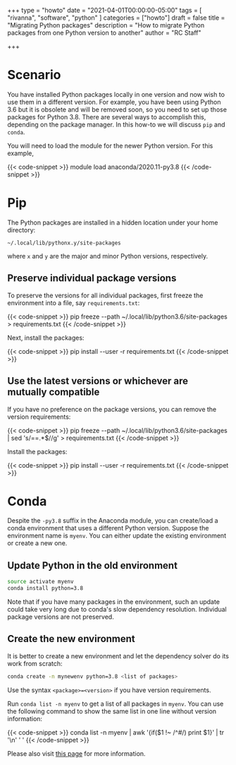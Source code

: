 +++
type = "howto"
date = "2021-04-01T00:00:00-05:00"
tags = [
  "rivanna", "software", "python"
]
categories = ["howto"]
draft = false
title = "Migrating Python packages"
description = "How to migrate Python packages from one Python version to another"
author = "RC Staff"

+++

# Scenario

You have installed Python packages locally in one version and now wish to use them in a different version.  For example, you have been using Python 3.6 but it is obsolete and will be removed soon, so you need to set up those packages for Python 3.8.  There are several ways to accomplish this, depending on the package manager. In this how-to we will discuss `pip` and `conda`.

You will need to load the module for the newer Python version. For this example,

{{< code-snippet >}}
module load anaconda/2020.11-py3.8
{{< /code-snippet >}}

# Pip

The Python packages are installed in a hidden location under your home directory:

```
~/.local/lib/pythonx.y/site-packages
```

where `x` and `y` are the major and minor Python versions, respectively.

## Preserve individual package versions

To preserve the versions for all individual packages, first freeze the environment into a file, say `requirements.txt`:

{{< code-snippet >}}
pip freeze --path ~/.local/lib/python3.6/site-packages > requirements.txt
{{< /code-snippet >}}

Next, install the packages:

{{< code-snippet >}}
pip install --user -r requirements.txt
{{< /code-snippet >}}

## Use the latest versions or whichever are mutually compatible

If you have no preference on the package versions, you can remove the version requirements:

{{< code-snippet >}}
pip freeze --path ~/.local/lib/python3.6/site-packages | sed 's/==.*$//g' > requirements.txt
{{< /code-snippet >}}

Install the packages:

{{< code-snippet >}}
pip install --user -r requirements.txt
{{< /code-snippet >}}

# Conda

Despite the `-py3.8` suffix in the Anaconda module, you can create/load a conda environment that uses a different Python version. Suppose the environment name is `myenv`. You can either update the existing environment or create a new one.

## Update Python in the old environment

```bash
source activate myenv
conda install python=3.8
```

Note that if you have many packages in the environment, such an update could take very long due to conda's slow dependency resolution. Individual package versions are not preserved.

## Create the new environment

It is better to create a new environment and let the dependency solver do its work from scratch:

```bash
conda create -n mynewenv python=3.8 <list of packages>
```

Use the syntax `<package>=<version>` if you have version requirements.

Run `conda list -n myenv` to get a list of all packages in `myenv`. You can use the following command to show the same list in one line without version information:

{{< code-snippet >}}
conda list -n myenv | awk '{if($1 !~ /^#/) print $1}' | tr '\n' ' '
{{< /code-snippet >}}

Please also visit [this page](/userinfo/rivanna/software/python/#package-installation-with-conda) for more information.

